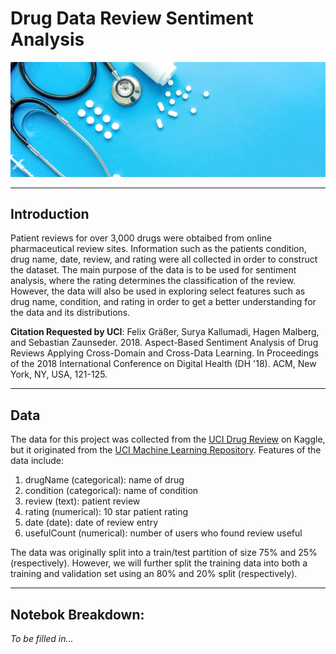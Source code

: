 # Drug Data Review Sentiment Analysis

<img src="/header/header1.jpg" width="600">

---

## Introduction
Patient reviews for over 3,000 drugs were obtaibed from online pharmaceutical review sites. Information such as the patients condition, drug name, date, review, and rating were all collected in order to construct the dataset. The main purpose of the data is to be used for sentiment analysis, where the rating determines the classification of the review. However, the data will also be used in exploring select features such as drug name, condition, and rating in order to get a better understanding for the data and its distributions. 

**Citation Requested by UCI**: Felix Gräßer, Surya Kallumadi, Hagen Malberg, and Sebastian Zaunseder. 2018. Aspect-Based Sentiment Analysis of Drug Reviews Applying Cross-Domain and Cross-Data Learning. In Proceedings of the 2018 International Conference on Digital Health (DH '18). ACM, New York, NY, USA, 121-125.

---

## Data
The data for this project was collected from the [UCI Drug Review](https://www.kaggle.com/jessicali9530/kuc-hackathon-winter-2018) on Kaggle, but it originated from the [UCI Machine Learning Repository](https://archive.ics.uci.edu/ml/datasets/Drug+Review+Dataset+%28Drugs.com%29). Features of the data include:

1. drugName (categorical): name of drug
2. condition (categorical): name of condition
3. review (text): patient review
4. rating (numerical): 10 star patient rating
5. date (date): date of review entry
6. usefulCount (numerical): number of users who found review useful

The data was originally split into a train/test partition of size 75% and 25% (respectively). However, we will further split the training data into both a training and validation set using an 80% and 20% split (respectively).

---

## Notebok Breakdown:

*To be filled in...*
